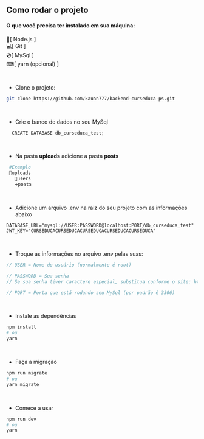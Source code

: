 
## Como rodar o projeto

#### O que você precisa ter instalado em sua máquina:
 🍃[ Node.js ]<br/>
 💻[ Git ]<br/>
 💿[ MySql ]<br/>
 ⌨[ yarn (opcional) ]
 

<br/>

- Clone o projeto: 

```bash
git clone https://github.com/kauan777/backend-curseduca-ps.git
````

<br/>

- Crie o banco de dados no seu MySql

```mysql
  CREATE DATABASE db_curseduca_test;
 ```

<br/>

- Na pasta <b>uploads</b> adicione a pasta <b>posts</b>

```bash
 #Exemplo
 📁uploads
   📁users
   ➕posts
 ```
 
 <br/>
 
- Adicione um arquivo .env na raiz do seu projeto com as informações abaixo

```.env
DATABASE_URL="mysql://USER:PASSWORD@localhost:PORT/db_curseduca_test"
JWT_KEY="CURSEDUCACURSEDUCACURSEDUCACURSEDUCACURSEDUCA"
````

 <br/>

- Troque as informações no arquivo .env pelas suas:
```js
// USER = Nome do usuário (normalmente é root)

// PASSWORD = Sua senha 
// Se sua senha tiver caractere especial, substitua conforme o site: https://developer.mozilla.org/en-US/docs/Glossary/percent-encoding

// PORT = Porta que está rodando seu MySql (por padrão é 3306)
```

<br/>

- Instale as dependências

```bash
npm install
# ou
yarn 
```

<br/>

- Faça a migração

```bash
npm run migrate
# ou
yarn migrate
```


<br/>

- Comece a usar

```bash
npm run dev
# ou
yarn 
```





